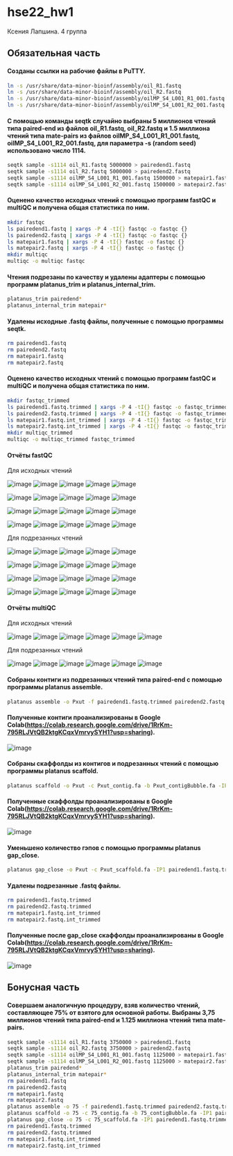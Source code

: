 # hse22_hw1
Ксения Лапшина.
4 группа

## Обязательная часть

#### Созданы ссылки на рабочие файлы в PuTTY.
```bash
ln -s /usr/share/data-minor-bioinf/assembly/oil_R1.fastq
ln -s /usr/share/data-minor-bioinf/assembly/oil_R2.fastq
ln -s /usr/share/data-minor-bioinf/assembly/oilMP_S4_L001_R1_001.fastq
ln -s /usr/share/data-minor-bioinf/assembly/oilMP_S4_L001_R2_001.fastq
```
#### С помощью команды seqtk случайно выбраны 5 миллионов чтений типа paired-end из файлов oil_R1.fastq, oil_R2.fastq и 1.5 миллиона чтений типа mate-pairs из файлов oilMP_S4_L001_R1_001.fastq, oilMP_S4_L001_R2_001.fastq, для параметра -s (random seed) использовано число 1114.
```bash
seqtk sample -s1114 oil_R1.fastq 5000000 > pairedend1.fastq
seqtk sample -s1114 oil_R2.fastq 5000000 > pairedend2.fastq
seqtk sample -s1114 oilMP_S4_L001_R1_001.fastq 1500000 > matepair1.fastq
seqtk sample -s1114 oilMP_S4_L001_R2_001.fastq 1500000 > matepair2.fastq
```
#### Оценено качество исходных чтений с помощью программ fastQC и multiQC и получена общая статистика по ним.
```bash
mkdir fastqc
ls pairedend1.fastq | xargs -P 4 -tI{} fastqc -o fastqc {}
ls pairedend2.fastq | xargs -P 4 -tI{} fastqc -o fastqc {}
ls matepair1.fastq | xargs -P 4 -tI{} fastqc -o fastqc {}
ls matepair2.fastq | xargs -P 4 -tI{} fastqc -o fastqc {}
mkdir multiqc
multiqc -o multiqc fastqc
```
#### Чтения подрезаны по качеству и удалены адаптеры с помощью программ platanus_trim и platanus_internal_trim.
```bash
platanus_trim pairedend*
platanus_internal_trim matepair*
```
#### Удалены исходные .fastq файлы, полученные с помощью программы seqtk.
```bash
rm pairedend1.fastq
rm pairedend2.fastq
rm matepair1.fastq
rm matepair2.fastq
```
#### Оценено качество исходных чтений с помощью программ fastQC и multiQC и получена общая статистика по ним.
```bash
mkdir fastqc_trimmed
ls pairedend1.fastq.trimmed | xargs -P 4 -tI{} fastqc -o fastqc_trimmed {}
ls pairedend2.fastq.trimmed | xargs -P 4 -tI{} fastqc -o fastqc_trimmed {}
ls matepair1.fastq.int_trimmed | xargs -P 4 -tI{} fastqc -o fastqc_trimmed {}
ls matepair2.fastq.int_trimmed | xargs -P 4 -tI{} fastqc -o fastqc_trimmed {}
mkdir multiqc_trimmed
multiqc -o multiqc_trimmed fastqc_trimmed
```



#### Отчёты fastQC
Для исходных чтений

![image](https://user-images.githubusercontent.com/114621114/193092271-9a5db5b0-62bd-45c6-8773-d5f1efbcadc9.png)
![image](https://user-images.githubusercontent.com/114621114/193092393-d637428f-841c-44ee-ab4d-02b5c4582082.png)
![image](https://user-images.githubusercontent.com/114621114/193092495-61d4106a-1437-41a7-8cbd-c77a6882505d.png)
![image](https://user-images.githubusercontent.com/114621114/193092636-eda56a32-dd33-4b03-9309-a6b9caf0f9b6.png)
![image](https://user-images.githubusercontent.com/114621114/193092969-6ea54a99-8cde-4a42-befa-e4b2934ad417.png)

![image](https://user-images.githubusercontent.com/114621114/193093292-0cbb8b1a-112d-4315-8bb5-c37954652c9f.png)
![image](https://user-images.githubusercontent.com/114621114/193093460-ea4dcb9d-a8aa-4230-9226-40d18665a9aa.png)
![image](https://user-images.githubusercontent.com/114621114/193093539-30e26520-53f4-4e84-b836-0111dd0a33c9.png)
![image](https://user-images.githubusercontent.com/114621114/193093612-7581598a-af81-4919-a36b-16d2b87dd3cb.png)
![image](https://user-images.githubusercontent.com/114621114/193094310-791e7e41-aeda-4972-9c49-8ab6128316ad.png)

![image](https://user-images.githubusercontent.com/114621114/193094654-c10846e4-497b-4c83-a1d7-ec90d2170460.png)
![image](https://user-images.githubusercontent.com/114621114/193095392-0dc4f404-17da-4c7a-90f7-898f7fbde2b8.png)
![image](https://user-images.githubusercontent.com/114621114/193095626-4d57dc27-ef31-48e3-8978-8378f7fc4bd4.png)
![image](https://user-images.githubusercontent.com/114621114/193095953-36ef4f9f-cb09-4500-84dd-af4d32bc7ec9.png)
![image](https://user-images.githubusercontent.com/114621114/193096325-2cccd5f6-0f9d-4fa1-be6c-04ee2693fa77.png)

![image](https://user-images.githubusercontent.com/114621114/193097785-65da0bc0-1a59-4e26-85e7-8bf9e1e6813a.png)
![image](https://user-images.githubusercontent.com/114621114/193098012-d83d8cad-7210-4194-9604-2f03021d9ee0.png)
![image](https://user-images.githubusercontent.com/114621114/193098194-c309c7d2-8d13-4b37-88b6-2361d2a01746.png)
![image](https://user-images.githubusercontent.com/114621114/193098349-ee8f52c2-9d34-4e25-b2ce-9e72227bb30f.png)
![image](https://user-images.githubusercontent.com/114621114/193098494-250b3fd6-2227-4530-9e91-d7e35faa46db.png)

Для подрезанных чтений

![image](https://user-images.githubusercontent.com/114621114/193101806-5bd0263a-4901-4965-a679-8fbec88de54b.png)
![image](https://user-images.githubusercontent.com/114621114/193101887-3ec34d13-0440-4909-899c-cb625c5dd69f.png)
![image](https://user-images.githubusercontent.com/114621114/193101970-542dd206-786f-4260-b181-dd29ec46594c.png)
![image](https://user-images.githubusercontent.com/114621114/193102103-14ade78f-242f-499c-a6b2-268b8b09c126.png)
![image](https://user-images.githubusercontent.com/114621114/193102227-11270c37-d104-47cf-aff9-489c4caf78ab.png)

![image](https://user-images.githubusercontent.com/114621114/193102357-4a452a0c-b173-46a0-9fb1-e712d78a7079.png)
![image](https://user-images.githubusercontent.com/114621114/193102555-b057bc9b-a5ce-4205-961c-d913751fc030.png)
![image](https://user-images.githubusercontent.com/114621114/193102638-46bc579e-3fc4-4f5f-8eb8-c3663c37a7b2.png)
![image](https://user-images.githubusercontent.com/114621114/193102729-9685dd11-76a0-4a2a-98c1-93998705e8dd.png)
![image](https://user-images.githubusercontent.com/114621114/193102798-9a62b64b-caf2-4f46-8ba0-271ec3b2822e.png)

![image](https://user-images.githubusercontent.com/114621114/193102966-de40d68c-2b24-45fe-9e85-ee9f0f8435d3.png)
![image](https://user-images.githubusercontent.com/114621114/193103042-893d38ad-b3c7-4908-806b-6547213a23b3.png)
![image](https://user-images.githubusercontent.com/114621114/193103132-1e9fcc44-38a0-4ce3-b341-2e665fc9c254.png)
![image](https://user-images.githubusercontent.com/114621114/193103218-a040522d-4c47-4fc4-a6d5-d3bf8a344cc5.png)
![image](https://user-images.githubusercontent.com/114621114/193103309-58d04bab-f63a-479e-8971-75de36f7806d.png)

![image](https://user-images.githubusercontent.com/114621114/193103472-ec8aac2b-16b4-4fef-98b0-4a3cb8518934.png)
![image](https://user-images.githubusercontent.com/114621114/193103595-bd606fd8-c1fb-4dde-9672-b7416f426d14.png)
![image](https://user-images.githubusercontent.com/114621114/193103669-1301864f-0d3a-46e7-88cc-f08b23661ff9.png)
![image](https://user-images.githubusercontent.com/114621114/193103748-31befe29-77a9-4853-bb2d-30f681f7039a.png)
![image](https://user-images.githubusercontent.com/114621114/193103873-3fefa93e-e844-4470-afb4-ee08d69a3f03.png)

#### Отчёты multiQC
Для исходных чтений

![image](https://user-images.githubusercontent.com/114621114/193090652-27bffef3-3bde-49f2-acde-25f0e1ae6b37.png)
![image](https://user-images.githubusercontent.com/114621114/193090799-d9b35501-b798-424a-aa71-03922f4f8225.png)
![image](https://user-images.githubusercontent.com/114621114/193090922-9b4b98d1-d3ff-4269-b87a-3eab897cfe6e.png)
![image](https://user-images.githubusercontent.com/114621114/193091008-ae1fa4ca-f6b9-49a1-9a1d-730978252b05.png)
![image](https://user-images.githubusercontent.com/114621114/193091244-241638ba-3245-4caf-a567-ccb35ec07520.png)
![image](https://user-images.githubusercontent.com/114621114/193091350-9b2822a2-e585-46b0-bf99-0560971069a6.png)

Для подрезанных чтений

![image](https://user-images.githubusercontent.com/114621114/193104058-c773b1e8-e47f-417e-b061-c011c1ee0ffc.png)
![image](https://user-images.githubusercontent.com/114621114/193104872-351a7d2a-5b0f-451c-86aa-04b49b8c5a4b.png)
![image](https://user-images.githubusercontent.com/114621114/193104179-4b0bfd53-d759-4153-b1c2-7ea2a3bda37f.png)
![image](https://user-images.githubusercontent.com/114621114/193104377-a983cf33-fb31-40b4-a90d-e2814529008b.png)
![image](https://user-images.githubusercontent.com/114621114/193104559-7ec67c6d-1f28-46a9-ae4d-03a9ae8ccf14.png)
![image](https://user-images.githubusercontent.com/114621114/193104663-7f5f0991-f620-4eb9-b35f-7738c9d2c6f4.png)



#### Собраны контиги из подрезанных чтений типа paired-end с помощью программы platanus assemble.
```bash
platanus assemble -o Pxut -f pairedend1.fastq.trimmed pairedend2.fastq.trimmed 2> assemble.log
```
#### Полученные контиги проанализированы в Google Colab(https://colab.research.google.com/drive/1RrKm-795RLJVtQB2ktgKCqxVmrvySYH1?usp=sharing).
![image](https://user-images.githubusercontent.com/114621114/193430418-4c747bc0-2987-41c7-b1e6-730bd2ffccd8.png)

#### Собраны скаффолды из контигов и подрезанных чтений с помощью программы platanus scaffold.
```bash
platanus scaffold -o Pxut -c Pxut_contig.fa -b Pxut_contigBubble.fa -IP1 pairedend1.fastq.trimmed pairedend2.fastq.trimmed -OP2 matepair1.fastq.int_trimmed matepair2.fastq.int_trimmed 2> scaffold.log
```
#### Полученные скаффолды проанализированы в Google Colab(https://colab.research.google.com/drive/1RrKm-795RLJVtQB2ktgKCqxVmrvySYH1?usp=sharing).
![image](https://user-images.githubusercontent.com/114621114/193430434-fb4d32a3-d81b-4050-82d8-afb6331b2e6c.png)

#### Уменьшено количество гэпов с помощью программы platanus gap_close.
```bash
platanus gap_close -o Pxut -c Pxut_scaffold.fa -IP1 pairedend1.fastq.trimmed pairedend2.fastq.trimmed -OP2 matepair1.fastq.int_trimmed matepair2.fastq.int_trimmed 2> gapclose.log
```
#### Удалены подрезанные .fastq файлы.
```bash
rm pairedend1.fastq.trimmed
rm pairedend2.fastq.trimmed
rm matepair1.fastq.int_trimmed
rm matepair2.fastq.int_trimmed
```
#### Полученные после gap_close скаффолды проанализированы в Google Colab(https://colab.research.google.com/drive/1RrKm-795RLJVtQB2ktgKCqxVmrvySYH1?usp=sharing).
![image](https://user-images.githubusercontent.com/114621114/193430482-bcc5a3d6-dd00-4271-8ecd-daaeaff71b22.png)

## Бонусная часть
#### Совершаем аналогичную процедуру, взяв количество чтений, составляющее 75% от взятого для основной работы. Выбраны 3,75 миллионов чтений типа paired-end и 1.125 миллиона чтений типа mate-pairs.
```bash
seqtk sample -s1114 oil_R1.fastq 3750000 > pairedend1.fastq
seqtk sample -s1114 oil_R2.fastq 3750000 > pairedend2.fastq
seqtk sample -s1114 oilMP_S4_L001_R1_001.fastq 1125000 > matepair1.fastq
seqtk sample -s1114 oilMP_S4_L001_R2_001.fastq 1125000 > matepair2.fastq
platanus_trim pairedend*
platanus_internal_trim matepair*
rm pairedend1.fastq
rm pairedend2.fastq
rm matepair1.fastq
rm matepair2.fastq
platanus assemble -o 75 -f pairedend1.fastq.trimmed pairedend2.fastq.trimmed 2> assemble75.log
platanus scaffold -o 75 -c 75_contig.fa -b 75_contigBubble.fa -IP1 pairedend1.fastq.trimmed pairedend2.fastq.trimmed -OP2 matepair1.fastq.int_trimmed matepair2.fastq.int_trimmed 2> scaffold75.log
platanus gap_close -o 75 -c 75_scaffold.fa -IP1 pairedend1.fastq.trimmed pairedend2.fastq.trimmed -OP2 matepair1.fastq.int_trimmed matepair2.fastq.int_trimmed 2> gapclose75.log
rm pairedend1.fastq.trimmed
rm pairedend2.fastq.trimmed
rm matepair1.fastq.int_trimmed
rm matepair2.fastq.int_trimmed
```
